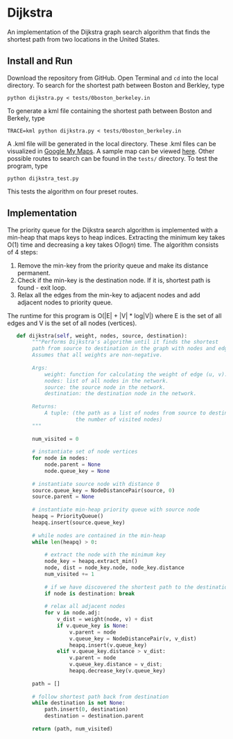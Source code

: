 # Dijkstra
An implementation of the Dijkstra graph search algorithm that finds the shortest path from two locations in the United States. 

## Install and Run
Download the repository from GitHub. Open Terminal and ```cd``` into the local directory. 
To search for the shortest path between Boston and Berkley, type 
```
python dijkstra.py < tests/0boston_berkeley.in
```
To generate a kml file containing the shortest path between Boston and Berkely, type 
```
TRACE=kml python dijkstra.py < tests/0boston_berkeley.in
```
A .kml file will be generated in the local directory. These .kml files can be visualized in [Google My Maps](mymaps.google.com). A sample map can be viewed [here](https://drive.google.com/open?id=1ibJ7-uEdVi08QoRTPhq4o01nExs&usp=sharing). Other possible routes to search can be found in the ```tests/``` directory.
To test the program, type 
```
python dijkstra_test.py
``` 
This tests the algorithm on four preset routes.

## Implementation
The priority queue for the Dijkstra search algorithm is implemented with a min-heap that maps keys to heap indices. Extracting the minimum key takes O(1) time and decreasing a key takes O(log*n*) time.
The algorithm consists of 4 steps:
1.  Remove the min-key from the priority queue and make its distance permanent.
2.  Check if the min-key is the destination node. If it is, shortest path is found - exit loop.
3.  Relax all the edges from the min-key to adjacent nodes and add adjacent nodes to priority queue.

The runtime for this program is O(|E| + |V| * log|V|) where E is the set of all edges and V is the set of all nodes (vertices).

```python
   def dijkstra(self, weight, nodes, source, destination):
        """Performs Dijkstra's algorithm until it finds the shortest
        path from source to destination in the graph with nodes and edges.
        Assumes that all weights are non-negative.
    
        Args:
            weight: function for calculating the weight of edge (u, v). 
            nodes: list of all nodes in the network.
            source: the source node in the network.
            destination: the destination node in the network.
         
        Returns:
            A tuple: (the path as a list of nodes from source to destination, 
                      the number of visited nodes)
        """
        
        num_visited = 0
        
        # instantiate set of node vertices
        for node in nodes:
            node.parent = None
            node.queue_key = None
        
        # instantiate source node with distance 0
        source.queue_key = NodeDistancePair(source, 0)
        source.parent = None
        
        # instantiate min-heap priority queue with source node
        heapq = PriorityQueue()
        heapq.insert(source.queue_key)
        
        # while nodes are contained in the min-heap
        while len(heapq) > 0:
            
            # extract the node with the minimum key
            node_key = heapq.extract_min()
            node, dist = node_key.node, node_key.distance
            num_visited += 1
            
            # if we have discovered the shortest path to the destination
            if node is destination: break
            
            # relax all adjacent nodes 
            for v in node.adj:
                v_dist = weight(node, v) + dist
                if v.queue_key is None:
                    v.parent = node
                    v.queue_key = NodeDistancePair(v, v_dist)
                    heapq.insert(v.queue_key)
                elif v.queue_key.distance > v_dist:
                    v.parent = node
                    v.queue_key.distance = v_dist;
                    heapq.decrease_key(v.queue_key)
        
        path = []       
        
        # follow shortest path back from destination
        while destination is not None:
            path.insert(0, destination)
            destination = destination.parent           
                    
        return (path, num_visited)
```

